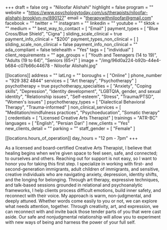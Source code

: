 +++
draft = false
org = "Niloofar Alishahi"
highlight = false
program = ""
website = "https://www.psychologytoday.com/us/therapists/niloofar-alishahi-brooklyn-ny/890127"
email = "therapywithniloofar@gmail.com"
facebook = ""
twitter = ""
instagram = ""
linkedin = ""
youtube = ""
tiktok = ""
medium = ""
best_way_to_contact = [ "Email" ]
payment_types = [ "Blue Cross/Blue Shield", "Cigna" ]
sliding_scale_clinical = true
payment_info_clinical = "$200"
payment_types_non_clinical = [ ]
sliding_scale_non_clinical = false
payment_info_non_clinical = ""
ada_compliant = false
telehealth = "Yes"
tags = [ "individual" ]
client_requirements = ""
age_groups = [
  "Youth and Teenagers (14 to 19)",
  "Adults (19 to 64)",
  "Seniors (65+)"
]
image = "/img/96d0a224-b92b-44e4-b684-c07b66c44678 - Niloofar Alishahi.jpg"

[[locations]]
address = ""
latLng = ""
boroughs = [ "Online" ]
phone_number = "929 382 4844"
services = [ "Art therapy", "Psychotherapy" ]
psychotherapy = true
psychotherapy_specialties = [
  "Anxiety",
  "Coping skills",
  "Depression",
  "Identity development",
  "LGBTQIA, gender, and sexual identity",
  "Relationship issues",
  "Self-esteem",
  "Stress",
  "Trauma/PTSD",
  "Women's issues"
]
psychotherapy_types = [ "Dialectical Behavioral Therapy", "Trauma-informed" ]
non_clinical_services = [
  "Meditation/mindfulness practices",
  "Psychoeducation",
  "Somatic therapy"
]
credentials = [ "Licensed Creative Arts Therapist" ]
trainings = "ATR-BC"
languages = [ "English", "Persian Dari" ]
new_clients = "Yes"
new_clients_detail = ""
parking = ""
staff_gender = [ "Female" ]

  [[locations.hours_of_operation]]
  day_hours = "12 pm - 7pm"
+++

As a licensed and board-certified Creative Arts Therapist, I believe that healing begins when we’re given space to feel seen, safe, and connected; to ourselves and others. Reaching out for support is not easy, so I want to honor you for taking this first step. I specialize in working with first- and second-generation immigrants, adult children of immigrants, and sensitive, creative individuals who are navigating anxiety, depression, identity shifts, and the longing for belonging. Through art therapy, expressive techniques, and talk-based sessions grounded in relational and psychoanalytic frameworks, I help clients process difficult emotions, build inner safety, and reconnect with their voice. My approach is warm, non-judgmental, and deeply attuned. Whether words come easily to you or not, we can explore what needs attention, together. Through creativity, art, and expression, we can reconnect with and invite back those tender parts of you that were cast aside. Our safe and nonjudgmental relationship will allow you to experiment with new ways of being and harness the power of your full self.
